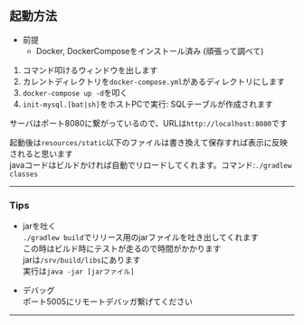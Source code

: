 
## 起動方法
- 前提  
    - Docker, DockerComposeをインストール済み (頑張って調べて)  

1. コマンド叩けるウィンドウを出します  
1. カレントディレクトリを`docker-compose.yml`があるディレクトリにします  
1. `docker-compose up -d`を叩く  
1. `init-mysql.[bat|sh]`をホストPCで実行: SQLテーブルが作成されます

サーバはポート8080に繋がっているので、URLは`http://localhost:8080`です  

起動後は`resources/static`以下のファイルは書き換えて保存すれば表示に反映されると思います  
javaコードはビルドかければ自動でリロードしてくれます。コマンド:`./gradlew classes`

***
### Tips
- jarを吐く  
  `./gradlew build`でリリース用のjarファイルを吐き出してくれます  
  この時はビルド時にテストが走るので時間がかかります  
  jarは`/srv/build/libs`にあります  
  実行は`java -jar [jarファイル]`  


- デバッグ  
  ポート5005にリモートデバッガ繋げてください
***